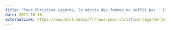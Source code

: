 ```yaml
---
title: "Pour Christine Lagarde, le mérite des femmes ne suffit pas : il faut des quotas | Brut."
date: 2021-10-16
externalLink: https://www.brut.media/fr/news/pour-christine-lagarde-le-merite-des-femmes-ne-suffit-pas-il-faut-des-quotas-fc0cfc5e-dee1-4890-b29d-b90021738b15
---
```

